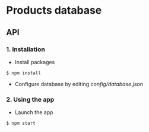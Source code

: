 # Products database

## API

### 1. Installation

- Install packages

```
$ npm install
```
- Configure database by editing *config/database.json*

### 2. Using the app

- Launch the app 

```
$ npm start
```
